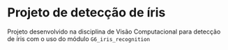# Projeto de detecção de íris

Projeto desenvolvido na disciplina de Visão Computacional para detecção de íris com o uso do módulo `G6_iris_recognition`
